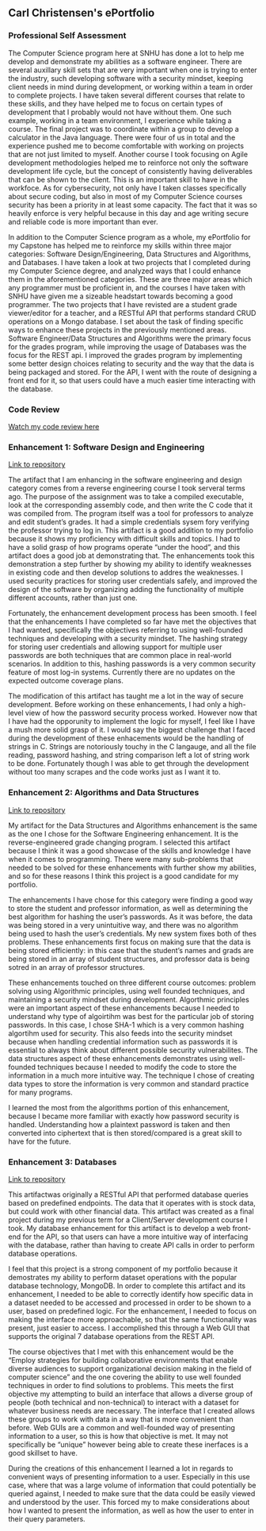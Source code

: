 ## Carl Christensen's ePortfolio

### Professional Self Assessment
The Computer Science program here at SNHU has done a lot to help me develop and demonstrate my abilities as a software engineer. There are several auxillary skill sets that are very important when one is trying to enter the industry, such developing software with a security mindset, keeping client needs in mind during development, or working within a team in order to complete projects. I have taken several different courses that relate to these skills, and they have helped me to focus on certain types of development that I probably would not have without them.
One such example, working in a team environment, I experience while taking a course. The final project was to coordinate within a group to develop a calculator in the Java language. There were four of us in total and the experience pushed me to become comfortable with working on projects that are not just limited to myself. Another course I took focusing on Agile development methodologies helped me to reinforce not only the software development life cycle, but the concept of consistently having deliverables that can be shown to the client. This is an important skill to have in the workfoce. As for cybersecurity, not only have I taken classes specifically about secure coding, but also in most of my Computer Science courses security has been a priority in at least some capacity. The fact that it was so heavily enforce is very helpful because in this day and age writing secure and reliable code is more important than ever.

In addition to the Computer Science program as a whole, my ePortfolio for my Capstone has helped me to reinforce my skills within three major categories: Software   Design/Engineering, Data Structures and Algorithms, and Databases. I have taken a look at two projects that I completed during my Computer Science degree, and analyzed ways that I could enhance them in the aforementioned categories. These are three major areas which any programmer must be proficient in, and the courses I have taken with SNHU have given me a sizeable headstart towards becoming a good programmer. The two projects that I have revisted are a student grade viewer/editor for a teacher, and a RESTful API that performs standard CRUD operations on a Mongo database. I set about the task of finding specific ways to enhance these projects in the previously mentioned areas. Software Engineer/Data Structures and Algorithms were the primary focus for the grades program, while improving the usage of Databases was the focus for the REST api. I improved the grades program by implementing some better design choices relating to security and the way that the data is being packaged and stored. For the API, I went with the route of designing a front end for it, so that users could have a much easier time interacting with the database.

### Code Review
[Watch my code review here](https://media.githubusercontent.com/media/cpchristensen/cpchristensen.github.io/master/code-review.mp4)

### Enhancement 1: Software Design and Engineering
[Link to repository](https://github.com/cpchristensen/grade-viewer)

The artifact that I am enhancing in the software engineering and design category comes from a reverse engineering course I took serveral terms ago. The purpose of the assignment was to take a compiled executable, look at the corresponding assembly code, and then write the C code that it was compiled from. The program itself was a tool for professors to analyze and edit student’s grades. It had a simple credentials sysem fory verifying the professor trying to log in. This artifact is a good addition to my portfolio because it shows my proficiency with difficult skills and topics. I had to have a solid grasp of how programs operate “under the hood”, and this artifact does a good job at demonstrating that. The enhancements took this demonstration a step further by showing my ability to identify weaknesses in existing code and then develop solutions to addres the weaknesses. I used security practices for storing user credentials safely, and improved the design of the software by organizing adding the functionality of multiple different accounts, rather than just one.

Fortunately,  the enhancement development process has been smooth. I feel that the enhancements I have completed so far have met the objectives that I had wanted, specifically the objectives referring to using well-founded techniques and developing with a security mindset. The hashing strategy for storing user credentials and allowing support for multiple user passwords are both techniques that are common place in real-world scenarios. In addition to this, hashing passwords is a very common security feature of most log-in systems. Currently there are no updates on the expected outcome coverage plans.

The modification of this artifact has taught me a lot in the way of secure development. Before working on these enhancements, I had only a high-level view of how the password security process worked. However now that I have had the opporunity to implement the logic for myself, I feel like I have a mush more solid grasp of it. I would say the biggest challenge that I faced during the development of these enhacements would be the handling of strings in C. Strings are notoriously touchy in the C langauge, and all the file reading, password hashing, and string comparison left a lot of string work to be done. Fortunately though I was able to get through the development without too many scrapes and the code works just as I want it to.

### Enhancement 2: Algorithms and Data Structures
[Link to repository](https://github.com/cpchristensen/grade-viewer)

My artifact for the Data Structures and Algorithms enhancement is the same as the one I chose for the Software Engineering enhancement. It is the reverse-engineered grade changing program. I selected this artifact because I think it was a good showcase of the skills and knowledge I have when it comes to programming. There were many sub-problems that needed to be solved for these enhancements with further show my abilities, and so for these reasons I think this project is a good candidate for my portfolio.

The enhancements I have chose for this category were finding a good way to store the student and professor information, as well as determining the best algorithm for hashing the user’s passwords. As it was before, the data was being stored in a very unintuitive way, and there was no algorithm being used to hash the user’s credentials. My new system fixes both of thes problems. These enhancements first focus on making sure that the data is being stored efficiently: in this case that the student’s names and grads are being stored in an array of student structures, and professor data is being sotred in an array of professor structures.

These enhancements touched on three different course outcomes: problem solving using Algorithmic principles, using well founded techniques, and maintaining a security mindset during development. Algorthmic principles were an important aspect of these enhancements because I needed to understand why type of algoirtihm was best for the particular job of storing passwords. In this case, I chose SHA-1 which is a very common hashing algortihm used for security. This also feeds into the security mindset because when handling credential information such as passwords it is essential to always think about different possible security vulnerabilites. The data structures aspect of these enhancements demonstrates using well-founded techniques because I needed to modify the code to store the information in a much more intuitive way. The technique I chose of creating data types to store the information is very common and standard practice for many programs.

I learned the most from the algorithms portion of this enhancement, because I became more familiar with exactly how password security is handled. Understanding how a plaintext password is taken and then converted into ciphertext that is then stored/compared is a great skill to have for the future.

### Enhancement 3: Databases
[Link to repository](https://github.com/cpchristensen/crud-application)

This artifactwas originally a RESTful API that performed database queries based on predefined endpoints. The data that it operates with is stock data, but could work with other financial data. This artifact was created as a final project during my previous term for a Client/Server development course I took. My database enhancement for this artifact is to develop a web front-end for the API, so that users can have a more intuitive way of interfacing with the database, rather than having to create API calls in order to perform database operations.

I feel that this project is a strong component of my portfolio because it demostrates my ability to perform dataset operations with the popular database technology, MongoDB. In order to complete this artifact and its enhancement, I needed to be able to correctly identify how specific data in a dataset needed to be accessed and processed in order to be shown to a user, based on predefined logic. For the enhancement, I needed to focus on making the interface more approachable, so that the same functionality was present, just easier to access. I accomplished this through a Web GUI that supports the original 7 database operations from the REST API.

The course objectives that I met with this enhancement would be the “Employ strategies for building collaborative environments that enable diverse audiences to support organizational decision making in the field of computer science” and the one covering the ability to use well founded techniques in order to find solutions to problems. This meets the first objective my attempting to build an interface that allows a diverse group of people (both technical and non-technical) to interact with a dataset for whatever business needs are necessary. The interface that I created allows these groups to work with data in a way that is more convenient than before. Web GUIs are a common and well-founded way of presenting information to a user, so this is how that objective is met. It may not specifically be “unique” however being able to create these inerfaces is a good skillset to have.
	
During the creations of this enhancement I learned a lot in regards to convenient ways of presenting information to a user. Especially in this use case, where that was a large volume of information that could potentially be queried against, I needed to make sure that the data could be easily viewed and understood by the user. This forced my to make considerations about how I wanted to present the information, as well as how the user to enter in their query parameters.


